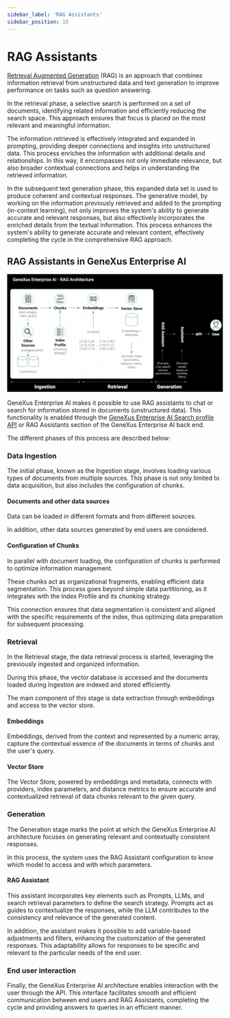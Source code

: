 ```yaml
---
sidebar_label: 'RAG Assistants'
sidebar_position: 15
---
```


# RAG Assistants

[Retrieval Augmented Generation](https://www.promptingguide.ai/techniques/rag) (RAG) is an approach that combines information retrieval from unstructured data and text generation to improve performance on tasks such as question answering.

In the retrieval phase, a selective search is performed on a set of documents, identifying related information and efficiently reducing the search space. This approach ensures that focus is placed on the most relevant and meaningful information.

The information retrieved is effectively integrated and expanded in prompting, providing deeper connections and insights into unstructured data. This process enriches the information with additional details and relationships. In this way, it encompasses not only
immediate relevance, but also broader contextual connections and helps in understanding the retrieved information.

In the subsequent text generation phase, this expanded data set is used to produce coherent and contextual responses. The generative model, by working on the information previously retrieved and added to the prompting (in-context learning), not only improves the
system's ability to generate accurate and relevant responses, but also effectively incorporates the enriched details from the textual information. This process enhances the system's ability to generate accurate and relevant content, effectively completing the cycle in
the comprehensive RAG approach.

## RAG Assistants in GeneXus Enterprise AI

![image](https://github.com/genexus-books/Saia/blob/77afcd0693a907333f75702c145021b46ccc2554/saia-docs/assets/images/RAGAssistantsSection6.png?raw=true)

GeneXus Enterprise AI makes it possible to use RAG assistants to chat or search for information stored in documents (unstructured data). This functionality is enabled through the [GeneXus Enterprise AI Search profile API](https://docs.saia.ai/apis/SearchProfileAPI) or RAG Assistants section of the GeneXus Enterprise AI back end. 

The different phases of this process are described below:

### Data Ingestion

The initial phase, known as the Ingestion stage, involves loading various types of documents from multiple sources. This phase is not only limited to data acquisition, but also includes the configuration of chunks.

#### Documents and other data sources
Data can be loaded in different formats and from different sources.

In addition, other data sources generated by end users are considered.

#### Configuration of Chunks
In parallel with document loading, the configuration of chunks is performed to optimize information management.

These chunks act as organizational fragments, enabling efficient data segmentation. This process goes beyond simple data partitioning, as it integrates with the Index Profile and its chunking strategy.

This connection ensures that data segmentation is consistent and aligned with the specific requirements of the index, thus optimizing data preparation for subsequent processing.

### Retrieval
In the Retrieval stage, the data retrieval process is started, leveraging the previously ingested and organized information.

During this phase, the vector database is accessed and the documents loaded during Ingestion are indexed and stored efficiently.

The main component of this stage is data extraction through embeddings and access to the vector store.

#### Embeddings
Embeddings, derived from the context and represented by a numeric array, capture the contextual essence of the documents in terms of chunks and the user's query.

#### Vector Store
The Vector Store, powered by embeddings and metadata, connects with providers, index parameters, and distance metrics to ensure accurate and contextualized retrieval of data chunks relevant to the given query.

### Generation
The Generation stage marks the point at which the GeneXus Enterprise AI architecture focuses on generating relevant and contextually consistent responses.

In this process, the system uses the RAG Assistant configuration to know which model to access and with which parameters.

#### RAG Assistant
This assistant incorporates key elements such as Prompts, LLMs, and search retrieval parameters to define the search strategy. Prompts act as guides to contextualize the responses, while the LLM contributes to the consistency and relevance of the generated
content.

In addition, the assistant makes it possible to add variable-based adjustments and filters, enhancing the customization of the generated responses. This adaptability allows for responses to be specific and relevant to the particular needs of the end user.

### End user interaction
Finally, the GeneXus Enterprise AI architecture enables interaction with the user through the API. This interface facilitates smooth and efficient communication between end users and RAG Assistants, completing the cycle and providing answers to queries in an efficient
manner.
